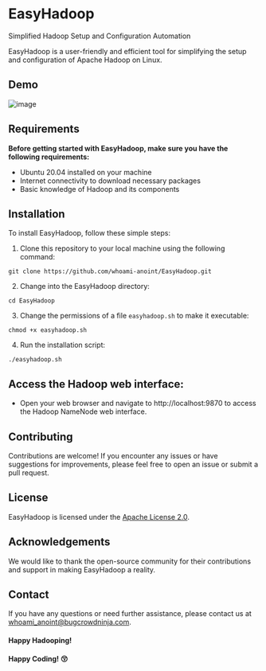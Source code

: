 # EasyHadoop
Simplified Hadoop Setup and Configuration Automation

EasyHadoop is a user-friendly and efficient tool for simplifying the setup and configuration of Apache Hadoop on Linux. 

## Demo
![image](https://github.com/whoami-anoint/EasyHadoop/assets/72187543/82d2d791-57c5-4237-8335-3c1c8c5aa216)

## Requirements
<b>Before getting started with EasyHadoop, make sure you have the following requirements:</b>

- Ubuntu 20.04 installed on your machine
- Internet connectivity to download necessary packages
- Basic knowledge of Hadoop and its components

## Installation
To install EasyHadoop, follow these simple steps:


1. Clone this repository to your local machine using the following command:

```
git clone https://github.com/whoami-anoint/EasyHadoop.git
```
2. Change into the EasyHadoop directory:
```
cd EasyHadoop
```
3.  Change the permissions of a file `easyhadoop.sh` to make it executable:
```
chmod +x easyhadoop.sh
```
4.  Run the installation script:
   ```
./easyhadoop.sh
```
## Access the Hadoop web interface:
   - Open your web browser and navigate to http://localhost:9870 to access the Hadoop NameNode web interface.
 
## Contributing
Contributions are welcome! If you encounter any issues or have suggestions for improvements, please feel free to open an issue or submit a pull request.

## License
EasyHadoop is licensed under the [Apache License 2.0](LICENSE).

## Acknowledgements
We would like to thank the open-source community for their contributions and support in making EasyHadoop a reality.

## Contact
If you have any questions or need further assistance, please contact us at whoami_anoint@bugcrowdninja.com.

#### Happy Hadooping!
#### Happy Coding! 😚
